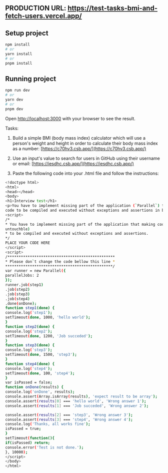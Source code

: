 ## PRODUCTION URL: https://test-tasks-bmi-and-fetch-users.vercel.app/

## Setup project

```bash
npm install
# or
yarn install
# or
pnpm install
```

## Running project



```bash
npm run dev
# or
yarn dev
# or
pnpm dev
```

Open [http://localhost:3000](http://localhost:3000) with your browser to see the result.



Tasks:
1. Build a simple BMI (body mass index) calculator which will use a person's weight
and height in order to calculate their body mass index as a number:
[https://c70hv3.csb.app/](https://c70hv3.csb.app/)

2. Use an input's value to search for users in GitHub using their username or email:
[https://iesdhc.csb.app/](https://iesdhc.csb.app/)

3. Paste the following code into your .html file and follow the instructions:
```bash
<!doctype html>
<html>
<head></head>
<body>
<h1>Interview test</h1>
<p>You have to implement missing part of the application (`Parallel`) that making the
code to be compiled and executed without exceptions and assertions in browser console.</p>
<script>
/*
* You have to implement missing part of the application that making code below (which
untouchble)
* to be compiled and executed without exceptions and assertions.
*/
PLACE YOUR CODE HERE
</script>
<script>
/************************************************
* Please don`t change the code bellow this line *
************************************************/
var runner = new Parallel({
parallelJobs: 2
});
runner.job(step1)
.job(step2)
.job(step3)
.job(step4)
.done(onDone);
function step1(done) {
console.log('step1');
setTimeout(done, 1000, 'hello world');
}
function step2(done) {
console.log('step2');
setTimeout(done, 1200, 'Job succeded');
}
function step3(done) {
console.log('step3');
setTimeout(done, 1500, 'step3');
}
function step4(done) {
console.log('step4');
setTimeout(done, 100, 'step4');
}
var isPassed = false;
function onDone(results) {
console.log('onDone', results);
console.assert(Array.isArray(results), 'expect result to be array');
console.assert(results[0] === 'hello world', 'Wrong answer 1');
console.assert(results[1] === 'Job succeded', 'Wrong answer 2');

console.assert(results[2] === 'step3', 'Wrong answer 3');
console.assert(results[3] === 'step4', 'Wrong answer 4');
console.log('Thanks, all works fine');
isPassed = true;
}
setTimeout(function(){
if(isPassed) return;
console.error('Test is not done.');
}, 10000);
</script>
</body>
</html>
```